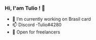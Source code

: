 ### Hi, I'am Tulio ! 👋

- :briefcase: I’m currently working on Brasil card
- 📫 Discord -Tulio#4280
- :briefcase: Open for freelancers



